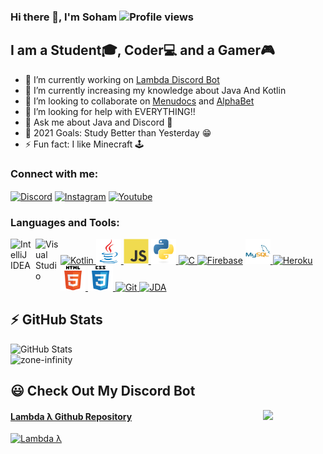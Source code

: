 ### Hi there 👋, I'm Soham ![Profile views](https://gpvc.arturio.dev/Zone-Infinity)  

## I am a Student🎓, Coder💻 and a Gamer🎮 

- 🔭 I’m currently working on [Lambda Discord Bot][lambda]
- 🌱 I’m currently increasing my knowledge about Java And Kotlin
- 👯 I’m looking to collaborate on [Menudocs][menudocs] and [AlphaBet][alphabet]
- 🤔 I’m looking for help with EVERYTHING!!
- 💬 Ask me about Java and Discord 🧠
- 🥅 2021 Goals: Study Better than Yesterday 😁
- ⚡ Fun fact: I like Minecraft 🕹

### Connect with me:
[<img align="center" src="https://cdn.jsdelivr.net/npm/simple-icons@3.0.1/icons/discord.svg" alt="Discord" height="30" width="40" />][discord]
[<img align="center" src="https://cdn.jsdelivr.net/npm/simple-icons@3.0.1/icons/instagram.svg" alt="Instagram" height="30" width="40" />][instagram]
[<img align="center" src="https://cdn.jsdelivr.net/npm/simple-icons@3.0.1/icons/youtube.svg" alt="Youtube" height="30" width="40" />][youtube]

### Languages and Tools:
<p align="left">
<a href="https://www.jetbrains.com/idea/"><img align="left" alt="IntelliJ IDEA" width="40" src="https://media.discordapp.net/attachments/821661501038919721/821666754539028500/idea-edu.png" /></a> 
<a href="https://code.visualstudio.com/"><img align="left" alt="Visual Studio" width="40" src="https://media.discordapp.net/attachments/821661501038919721/821666390662184960/777960436187398168.png" /></a>
<a href="https://kotlinlang.org"> <img src="https://www.vectorlogo.zone/logos/kotlinlang/kotlinlang-icon.svg" alt="Kotlin" width="40" height="40"/> </a>
<a href="https://www.java.com"> <img src="https://raw.githubusercontent.com/devicons/devicon/master/icons/java/java-original.svg" alt="Java" width="40" height="40"/> </a>
<a href="https://developer.mozilla.org/en-US/docs/Web/JavaScript"> <img src="https://raw.githubusercontent.com/devicons/devicon/master/icons/javascript/javascript-original.svg" alt="Javascript" width="40" height="40"/> </a>
<a href="https://www.python.org"> <img src="https://raw.githubusercontent.com/devicons/devicon/master/icons/python/python-original.svg" alt="Python" width="40" height="40"/> </a>  
<a href="https://www.cprogramming.com/"> <img src="https://media.discordapp.net/attachments/821661501038919721/822432499699154973/734650199800021094.png" alt="C" width="40" height="40"/> </a>
<a href="https://firebase.google.com/"> <img src="https://www.vectorlogo.zone/logos/firebase/firebase-icon.svg" alt="Firebase" width="40" height="40"/></a>
<a href="https://www.mysql.com/"> <img src="https://raw.githubusercontent.com/devicons/devicon/master/icons/mysql/mysql-original-wordmark.svg" alt="MySQL" width="40" height="40"/> </a> 
<a href="https://heroku.com"> <img src="https://www.vectorlogo.zone/logos/heroku/heroku-icon.svg" alt="Heroku" width="40" height="40"/> </a> 
<a href="https://www.w3.org/html/"> <img src="https://raw.githubusercontent.com/devicons/devicon/master/icons/html5/html5-original-wordmark.svg" alt="HTML5" width="40" height="40"/> </a>
<a href="https://www.w3schools.com/css/"> <img src="https://raw.githubusercontent.com/devicons/devicon/master/icons/css3/css3-original-wordmark.svg" alt="CSS3" width="40" height="40"/> </a>
<a href="https://git-scm.com/"> <img src="https://www.vectorlogo.zone/logos/git-scm/git-scm-icon.svg" alt="Git" width="40" height="40"/> </a>  
<a href="https://github.com/DV8FromTheWorld/JDA"> <img src="https://media.discordapp.net/attachments/821661501038919721/821668768177848330/logo.png" alt="JDA" width="40" height="40"/> </a>  
</p>

## :zap: GitHub Stats<br />
![GitHub Stats](https://github-readme-stats.vercel.app/api?username=Zone-Infinity&show_icons=true&hide_border=true&theme=tokyonight)
<br/>
<img src="https://github-readme-streak-stats.herokuapp.com/?user=zone-infinity&hide_border=true&theme=tokyonight" alt="zone-infinity" />

## 😃 Check Out My Discord Bot
<img src="https://media.discordapp.net/attachments/821661501038919721/838439137085227028/fc7664589d83a1ca075d3f68c25b27b6.png?size=256" width="100" align="right"/>
</div>
<h4><a href="https://github.com/Zone-Infinity/LambdaDiscordBot">Lambda λ Github Repository</a></h4>
<a href="https://top.gg/bot/752052866809593906"><img src="https://top.gg/api/widget/752052866809593906.svg" alt="Lambda λ" /></a>

[lambda]: https://github.com/Zone-Infinity/LambdaDiscordBot
[menudocs]: https://github.com/MenuDocs
[alphabet]: https://github.com/Alphabet-Community

[discord]: https://discord.com/invite/XCNehWVrH7
[instagram]: https://www.instagram.com/sohamdokhale1602.kt/
[youtube]: https://www.youtube.com/channel/UC524mIF1trAPbY8CsH0KrPQ

